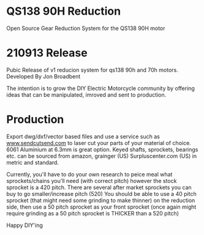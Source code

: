 # QS138 90H Reduction
Open Source Gear Reduction System for the QS138 90H motor
# 210913 Release
Pubic Release of v1 reducion system for qs138 90h and 70h motors. 
Developed By Jon Broadbent  
  
The intention is to grow the DIY Electric Motorcycle community by offering ideas that can be manipulated, imroved and sent to production. 
  
# Production 
Export dwg/dxf/vector based files and use a service such as www.sendcutsend.com to laser cut your parts of your material of choice. 6061 Aluminium at 6.3mm is great option. 
Keyed shafts, sprockets, bearings etc. can be sourced from amazon, grainger (US) Surpluscenter.com (US) in metric and standard. 


Currently, you'll have to do your own research to peice meal what sprockets/chains you'll need (with correct pitch) however the stock sprocket is a 420 pitch. There are several after market sprockets you can buy to go smaller/increase pitch (520) You should be able to use a 40 pitch sprocket (that might need some grinding to make thinner) on the reduction side, then use a 50 pitch sprocket as your front sprocket (once again might require grinding as a 50 pitch sprocket is THICKER than a 520 pitch) 


Happy DIY'ing 
